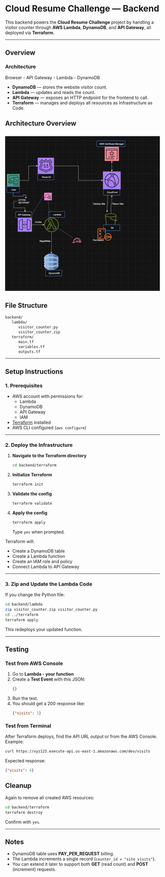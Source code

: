 # Cloud Resume Challenge — Backend

This backend powers the **Cloud Resume Challenge** project by handling a visitor counter through **AWS Lambda**, **DynamoDB**, and **API Gateway**, all deployed via **Terraform**.

---

## Overview

### Architecture
Browser - API Gateway - Lambda - DynamoDB


- **DynamoDB** — stores the website visitor count.  
- **Lambda** — updates and reads the count.  
- **API Gateway** — exposes an HTTP endpoint for the frontend to call.  
- **Terraform** — manages and deploys all resources as Infrastructure as Code.

## Architecture Overview

![Architecture Diagram](/frontend/infrastructure/assets/cloudResumeDiagram.png)
---

## File Structure
```
backend/
   lambda/
      visitor_counter.py
      visitor_counter.zip
   terraform/
      main.tf
      variables.tf
      outputs.tf
```

---

## Setup Instructions

### 1. Prerequisites
- AWS account with permissions for:
  - Lambda
  - DynamoDB
  - API Gateway
  - IAM
- [Terraform](https://developer.hashicorp.com/terraform/downloads) installed
- AWS CLI configured (`aws configure`)

---

### 2. Deploy the Infrastructure

1. **Navigate to the Terraform directory**
   ```bash
   cd backend/terraform
   ```

2. **Initialize Terraform**
   ```bash
   terraform init
   ```

3. **Validate the config**
   ```bash
   terraform validate
   ```

4. **Apply the config**
   ```bash
   terraform apply
   ```

   Type `yes` when prompted.

Terraform will:
- Create a DynamoDB table  
- Create a Lambda function  
- Create an IAM role and policy  
- Connect Lambda to API Gateway  

---

### 3. Zip and Update the Lambda Code
If you change the Python file:
```bash
cd backend/lambda
zip visitor_counter.zip visitor_counter.py
cd ../terraform
terraform apply
```

This redeploys your updated function.

---

## Testing

### Test from AWS Console
1. Go to **Lambda - your function**  
2. Create a **Test Event** with this JSON:
   ```json
   {}
   ```
3. Run the test.  
4. You should get a 200 response like:
   ```json
   {"visits": 1}
   ```

### Test from Terminal
After Terraform deploys, find the API URL output or from the AWS Console.  
Example:
```bash
curl https://xyz123.execute-api.us-east-1.amazonaws.com/dev/visits
```

Expected response:
```json
{"visits": 4}
```

## Cleanup

Again to remove all created AWS resources:
```bash
cd backend/terraform
terraform destroy
```
Confirm with `yes`.

---

## Notes

- DynamoDB table uses **PAY_PER_REQUEST** billing.
- The Lambda increments a single record (`counter_id = "site_visits"`).
- You can extend it later to support both **GET** (read count) and **POST** (increment) requests.